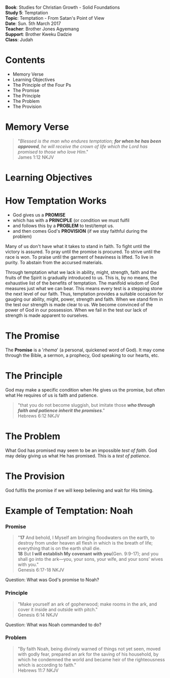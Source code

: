 **Book**: Studies for Christian Growth - Solid Foundations  
**Study 5**: Temptation  
**Topic**: Temptation - From Satan's Point of View  
**Date**: Sun. 5th March 2017  
**Teacher**: Brother Jones Agyemang  
**Support**: Brother Kweku Dadzie  
**Class**: Judah

# **Contents**

* Memory Verse
* Learning Objectives
* The Principle of the Four Ps
* The Promise
* The Principle
* The Problem
* The Provision

# Memory Verse

> "_Blessed is the man who endures temptation; **for when he has been approved**, he will receive the crown of life which the Lord has promised to those who love Him_."  
> James 1:12 NKJV

# Learning Objectives

# How Temptation Works

* God gives us a **PROMISE**
* which has with a **PRINCIPLE** \(or condition we must fulfil
* and follows this by a **PROBLEM** to test/tempt us. 
* and then comes God's **PROVISION** \(if we stay faithful during the problem\)

Many of us don't have what it takes to stand in faith. To fight until the victory is assured. To pray until the promise is procured. To strive until the race is won. To praise until the garment of heaviness is lifted. To live in purity. To abstain from the accursed materials.

Through temptation what we lack in ability, might, strength, faith and the fruits of the Spirit is gradually introduced to us. This is, by no means, the exhaustive list of the benefits of temptation. The manifold wisdom of God measures just what we can bear. This means every test is a stepping stone the next level of our faith. Thus, temptation provides a suitable occasion for gauging our ability, might, power, strength and faith. When we stand firm in the test our strength is made clear to us. We become convinced of the power of God in our possession. When we fail in the test our lack of strength is made apparent to ourselves.

# The Promise

The **Promise** is a '_rhema_' \(a personal, quickened word of God\). It may come through the Bible, a sermon, a prophecy, God speaking to our hearts, etc.

# The Principle

God may make a specific condition when He gives us the promise, but often what He requires of us is faith and patience.

> "that you do not become sluggish, but imitate those _**who through faith and patience inherit the promises**_."  
> Hebrews 6:12 NKJV

# The Problem

What God has promised may seem to be an impossible _test of faith_. God may delay giving us what He has promised. This is a _test of patience_.

# The Provision

God fulfils the promise if we will keep believing and wait for His timing.

# Example of Temptation: Noah

### Promise

> "**17** And behold, I Myself am bringing floodwaters on the earth, to destroy from under heaven all flesh in which is the breath of life; everything that is on the earth shall die.  
> **18** But **I will establish My covenant with you**\(Gen. 9:9-17\); and you shall go into the ark—you, your sons, your wife, and your sons’ wives with you."  
> Genesis 6:17-18 NKJV

Question: What was God's promise to Noah?

### Principle

> "Make yourself an ark of gopherwood; make rooms in the ark, and cover it inside and outside with pitch."  
> Genesis 6:14 NKJV

Question: What was Noah commanded to do?

### Problem

> "By faith Noah, being divinely warned of things not yet seen, moved with godly fear, prepared an ark for the saving of his household, by which he condemned the world and became heir of the righteousness which is according to faith."  
> Hebrews 11:7 NKJV



